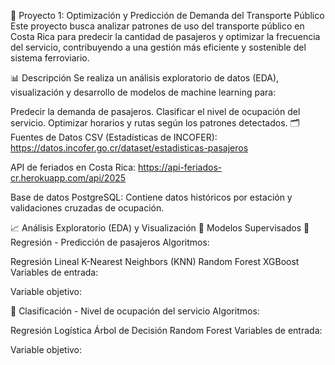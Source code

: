 🚆 Proyecto 1: Optimización y Predicción de Demanda del Transporte Público
Este proyecto busca analizar patrones de uso del transporte público en Costa Rica para predecir la cantidad de pasajeros y optimizar la frecuencia del servicio, contribuyendo a una gestión más eficiente y sostenible del sistema ferroviario.

📊 Descripción
Se realiza un análisis exploratorio de datos (EDA), visualización y desarrollo de modelos de machine learning para:

Predecir la demanda de pasajeros.
Clasificar el nivel de ocupación del servicio.
Optimizar horarios y rutas según los patrones detectados.
🗂️ Fuentes de Datos
CSV (Estadísticas de INCOFER):
https://datos.incofer.go.cr/dataset/estadisticas-pasajeros

API de feriados en Costa Rica:
https://api-feriados-cr.herokuapp.com/api/2025

Base de datos PostgreSQL:
Contiene datos históricos por estación y validaciones cruzadas de ocupación.

📈 Análisis Exploratorio (EDA) y Visualización
🤖 Modelos Supervisados
🔹 Regresión - Predicción de pasajeros
Algoritmos:

Regresión Lineal
K-Nearest Neighbors (KNN)
Random Forest
XGBoost
Variables de entrada:

Variable objetivo:

🔸 Clasificación - Nivel de ocupación del servicio
Algoritmos:

Regresión Logística
Árbol de Decisión
Random Forest
Variables de entrada:

Variable objetivo:

